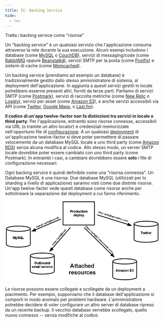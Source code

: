 ```yaml
---
title: IV. Backing Service
hide:
  - toc
---
```

Tratta i backing service come "risorse"

Un "backing service" è un qualsiasi servizio che l'applicazione consuma attraverso la rete durante la sua esecuzione. Alcuni esempi includono i database (come [MySQL](http://dev.mysql.com/) o [CouchDB](http://couchdb.apache.org/)), servizi di messaging/code (come [RabbitMQ](http://www.rabbitmq.com/) oppure [Beanstalkd](https://beanstalkd.github.io)), servizi SMTP per la posta (come [Postfix](http://www.postfix.org/)) e sistemi di cache (come [Memcached](http://memcached.org/)).

Un backing service (prendiamo ad esempio un database) è tradizionalmente gestito dallo stesso amministratore di sistema, al deployment dell'applicazione. In aggiunta a questi servizi gestiti in locale potrebbero esserne presenti altri, forniti da terze parti. Parliamo di servizi SMTP (come [Postmark](http://postmarkapp.com/)), servizi di raccolta metriche (come [New Relic](http://newrelic.com/) o [Loggly](http://www.loggly.com/)), servizi per asset (come [Amazon S3](http://aws.amazon.com/s3/)), e anche servizi accessibili via API (come [Twitter](http://dev.twitter.com/), [Google Maps](https://developers.google.com/maps/), o [Last.fm](http://www.last.fm/api)).

**Il codice di un'app twelve-factor non fa distinzioni tra servizi in locale o third party**. Per l'applicazione, entrambi sono risorse connesse, accessibili via URL (o tramite un altro locator) e credenziali memorizzate nell'opportuno file di [configurazione](./config.md).  A un qualsiasi [deployment](./codebase.md) di un'applicazione twelve-factor si deve poter permettere di passare velocemente da un database MySQL locale a uno third party (come [Amazon RDS](http://aws.amazon.com/rds/)) senza alcuna modifica al codice. Allo stesso modo, un server SMTP locale dovrebbe poter essere cambiato con uno third party (come Postmark). In entrambi i casi, a cambiare dovrebbero essere **solo** i file di configurazione necessari.

Ogni backing service è quindi definibile come una "risorsa connessa". Un Database MySQL è una risorsa. Due database MySQL (utilizzati per lo sharding a livello di applicazione) saranno visti come due distinte risorse. Un'app twelve-factor vede questi database come *risorse* anche per sottolineare la separazione dal deployment a cui fanno riferimento.

![Un deployment di produzione collegato a quattro backing service.](images/attached-resources.png)

Le risorse possono essere collegate e scollegate da un deployment a piacimento. Per esempio, supponiamo che il database dell'applicazione si comporti in modo anomalo per problemi hardware. L'amministratore potrebbe decidere di voler configurare un altro server di database ripreso da un recente backup. Il vecchio database verrebbe scollegato, quello nuovo connesso -- senza modifiche al codice.
